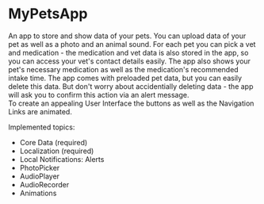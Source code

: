 # MyPetsApp

An app to store and show data of your pets. 
You can upload data of your pet as well as a photo and an animal sound. For each pet you can pick a vet and medication - the medication and vet data is also stored in the app, so you can access your vet's contact details easily. The app also shows your pet's necessary medication as well as the medication's recommended intake time.
The app comes with preloaded pet data, but you can easily delete this data. But don't worry about accidentially deleting data - the app will ask you to confirm this action via an alert message.  
To create an appealing User Interface the buttons as well as the Navigation Links are animated. 

Implemented topics:
- Core Data (required)
- Localization (required)
- Local Notifications: Alerts
- PhotoPicker
- AudioPlayer
- AudioRecorder
- Animations
